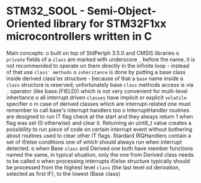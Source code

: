 # STM32_SOOL - Semi-Object-Oriented library for STM32F1xx microcontrollers written in C

Main concepts:
o  	built on top of StdPeriph 3.5.0 and CMSIS libraries
o 	`private` fields of a `class` are marked with underscore `_` before the name, it is not recommended to operate on them directly in the infinite loop - instead of that use `class' methods`
o 	`inheritance` is done by putting a base class inside derived class'es structure - because of that a `base` name inside a `class` structure is reserved; unfortunately base `class` methods access is via `.` operator (like base.{FIELD}) which is not very convenient for multi-level inheritance
o 	all interrupt driven `classes` have implicit or explicit `volatile` specifier
o 	in case of derived classes which are interrupt-related one must remember to call base's interrupt handlers too
o 	InterruptHandler routines are designed to run IT flag check at the start and they always return 1 when flag was set (0 otherwise) and clear it. Returning an uint8_t value creates a possibility to run piece of code on certain interrupt event without bothering about routines used to clear other IT flags. Stardard IRQHandlers contain a set of if/else conditions one of which should always run when interrupt detected.
o 	when Base `class` and Derived one both have member functions named the same, in typical situation, only the one from Derived class needs to be called
o 	when processing interrupts if/else structure typically should be processed from the highest level `class` (the last level od derivation, selected as first IF), to the lowest (Base class)
